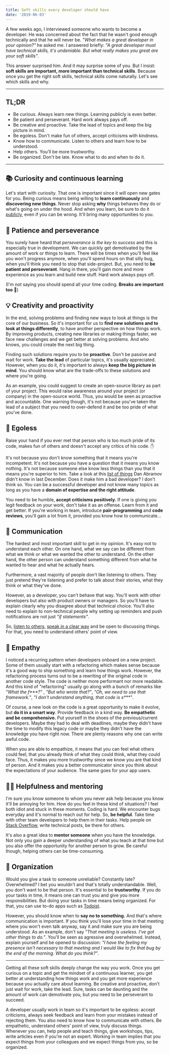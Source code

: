 ```yaml
---
title: Soft skills every developer should have
date: '2019-06-03'
---
```


A few weeks ago, I interviewed someone who wants to become a developer. He was concerned about the fact that he wasn't good enough technically and that he will never be. _"What makes a great developer in your opinion?"_ he asked me. I answered briefly: _"A great developer must have technical skills, it's undeniable. But what really makes you great are your soft skills"_.

This answer surprised him. And it may surprise some of you. But I insist: **soft skills are important, more important than technical skills**. Because once you get the right soft skills, technical skills come naturally. Let's see which skills and why.

---

## TL;DR

- Be curious. Always learn new things. Learning publicly is even better.
- Be patient and perseverant. Hard work always pays off.
- Be creative and proactive. Take the lead of topics and keep the big picture in mind.
- Be egoless. Don't make fun of others, accept criticisms with kindness.
- Know how to communicate. Listen to others and learn how to be understood.
- Help others. You'll be more trustworthy.
- Be organized. Don't be late. Know what to do and when to do it.

---

## 📚 Curiosity and continuous learning

Let's start with curiosity. That one is important since it will open new gates for you. Being curious means being willing to **learn continuously** and **discovering new things**. Never stop asking **why** things behaves they do or what's going on under the hood. And when you learn, be sure to do it [publicly](https://twitter.com/swyx/status/1009174159690264579), even if you can be wrong. It'll bring many opportunities to you.

## 💪 Patience and perseverance

You surely have heard that _perseverance is the key to success_ and this is especially true in development. We can quickly get demotivated by the amount of work or things to learn. There will be times when you'll feel like you won't progress anymore, when you'll spend hours on that silly bug, when you'll think you need to stop that side-project. But, you need to **be patient and perseverant**. Hang in there, you'll gain more and more experience as you learn and build new stuff. Hard work always pays off.

(I'm not saying you should spend all your time coding. **Breaks are important too** 🌴)

## 💡 Creativity and proactivity

In the end, solving problems and finding new ways to look at things is the core of our business. So it's important for us to **find new solutions and to look at things differently**, to have another perspective on how things work. By improving products, creating new libraries or making things faster, we face new challenges and we get better at solving problems. And who knows, you could create the next big thing.

Finding such solutions require you to be **proactive**. Don't be passive and wait for work. **Take the lead** of particular topics, it's usually appreciated. However, when you do it, it's important to always **keep the big picture in mind**. You should know what are the trade-offs to these solutions and where you're going.

As an example, you could suggest to create an open-source library as part of your project. This would raise awareness around your project (or company) in the open-source world. Thus, you would be seen as proactive and accountable. One warning though, it's not because you've taken the lead of a subject that you need to over-defend it and be too pride of what you've done.

## 🧠 Egoless

Raise your hand if you ever met that person who is too much pride of its code, makes fun of others and doesn't accept any critics of his code. ✋

It's not because you don't know something that it means you're incompetent. It's not because you have a question that it means you know nothing. It's not because someone else know less things than you that it means you're superior to him. Take a look at this [list of things](https://overreacted.io/things-i-dont-know-as-of-2018/) Dan Abramov didn't know in last December. Does it make him a bad developer? I don't think so. You can be a successful developer and not know many topics as long as you have a **domain of expertise and the right attitude**.

You need to be humble, **accept criticisms positively.** If one is giving you legit feedback on your work, don't take it as an offense. Learn from it and get better. If you're working in team, introduce **pair-programming** and **code reviews**, you'll gain a lot from it, provided you know how to communicate...

## 💬 Communication

The hardest and most important skill to get in my opinion. It's easy not to understand each other. On one hand, what we say can be different from what we think or what we wanted the other to understand. On the other hand, the other person can understand something different from what he wanted to hear and what he actually hears.

Furthermore, a vast majority of people don't like listening to others. They just pretend they're listening and prefer to talk about their stories, what they think or what they've done.

However, as a developer, you can't behave that way. You'll work with other developers but also with product owners or managers. So you'll have to explain clearly why you disagree about that technical choice. You'll also need to explain to non-technical people why setting up reminders and push notifications are not just _"if statements"_.

So, [listen to others](https://www.ted.com/talks/julian_treasure_5_ways_to_listen_better), [speak in a clear way](https://www.ted.com/talks/julian_treasure_how_to_speak_so_that_people_want_to_listen) and be open to discussing things. For that, you need to understand others' point of view.

## 🤗 Empathy

I noticed a recurring pattern when developers onboard on a new project. Some of them usually start with a refactoring which makes sense because it's a good way to ship something and learn how things work. However, the refactoring process turns out to be a rewriting of the original code in another code style. The code is neither more performant nor more readable. And this kind of "refactoring" usually go along with a bunch of remarks like _"What the f\*\*\*?"_ , _"But who wrote that?"_, _"Oh, we need to use that framework."_, _"I don't understand anything, that code is s\*\*\*"_.

Of course, a new look on the code is a great opportunity to make it evolve, but **do it in a smart way**. Provide feedback in a kind way. **Be empathetic and be comprehensive.** Put yourself in the shoes of the previous/current developers. Maybe they had to deal with deadlines, maybe they didn't have the time to modify this legacy code or maybe they didn't have the knowledge you have right now. There are plenty reasons why one can write awful code.

When you are able to empathize, it means that you can feel what others could feel, that you already think of what they could think, what they could face. Thus, it makes you more trustworthy since we know you are that kind of person. And it makes you a better communicator since you think about the expectations of your audience. The same goes for your app users.

## 👨‍🏫 Helpfulness and mentoring

I'm sure you know someone to whom you never ask help because you know it'll be annoying for him. How do you feel in these kind of situations? I feel both idiot and stuck in these moments. Coding is hard. We encounter bugs everyday and it's normal to reach out for help. So, **be helpful**. Take time with other team developers to help them in their tasks. Help people on [Stack Overflow](https://stackoverflow.com/), write technical posts, be there for others.

It's also a great idea to **mentor someone** when you have the knowledge. Not only you gain a deeper understanding of what you teach at that time but you also offer the opportunity for another person to grow. Be careful though, helping others can be time-consuming.

## 📅 Organization

Would you give a task to someone unreliable? Constantly late? Overwhelmed? I bet you wouldn't and that's totally understandable. Well, you don't want to be that person. It's essential to be **trustworthy**. If you do your tasks in time, it means one can trust you and give you more responsibilities. But doing your tasks in time means being organized. For that, you can use to-do apps such as [Todoist](https://todoist.com/).

However, you should know when to **say no to something.** And that's where communication is important. If you think you'll lose your time in that meeting where you won't even talk anyway, say it and make sure you are being understood. As an example, don't say _"That meeting is useless. I've got other things to do."_. You'll be seen as agressive and overwhelmed. Instead, explain yourself and be opened to discussion: _"I have the feeling my presence isn't necessary to that meeting and I would like to fix that bug by the end of the morning. What do you think?"_.

---

Getting all these soft skills deeply change the way you work. Once you get curious on a topic and get the mindset of a continuous learner, you get better at understanding how things work and you get more experience because you actually care about learning. Be creative and proactive, don't just wait for work, take the lead. Sure, tasks can be daunting and the amount of work can demotivate you, but you need to be perseverant to succeed.

A developer usually work in team so it's important to be egoless: accept criticisms, always seek feedback and learn from your mistakes instead of rejecting them. You also need to know how to communicate with others. Be empathetic, understand others' point of view, truly discuss things. Whenever you can, help people and teach things, give workshops, tips, write articles even if you're not an expert. Working in team implies that you expect things from your colleagues and we expect things from you, so be organized.
